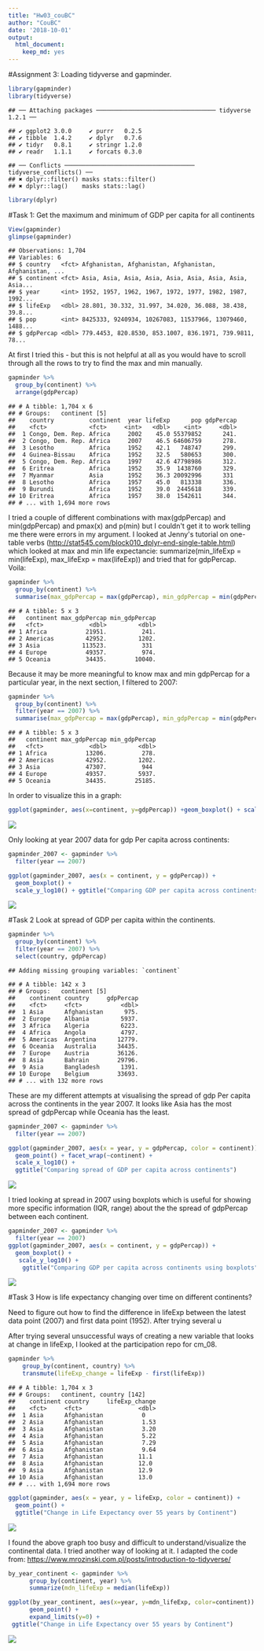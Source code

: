 ```yaml
---
title: "Hw03_couBC"
author: "CouBC"
date: '2018-10-01'
output: 
  html_document: 
    keep_md: yes
---
```

#Assignment 3:
Loading tidyverse and gapminder.


```r
library(gapminder)
library(tidyverse)
```

```
## ── Attaching packages ────────────────────────────────── tidyverse 1.2.1 ──
```

```
## ✔ ggplot2 3.0.0     ✔ purrr   0.2.5
## ✔ tibble  1.4.2     ✔ dplyr   0.7.6
## ✔ tidyr   0.8.1     ✔ stringr 1.2.0
## ✔ readr   1.1.1     ✔ forcats 0.3.0
```

```
## ── Conflicts ───────────────────────────────────── tidyverse_conflicts() ──
## ✖ dplyr::filter() masks stats::filter()
## ✖ dplyr::lag()    masks stats::lag()
```

```r
library(dplyr)
```

#Task 1:
Get the maximum and minimum of GDP per capita for all continents


```r
View(gapminder)
glimpse(gapminder)
```

```
## Observations: 1,704
## Variables: 6
## $ country   <fct> Afghanistan, Afghanistan, Afghanistan, Afghanistan, ...
## $ continent <fct> Asia, Asia, Asia, Asia, Asia, Asia, Asia, Asia, Asia...
## $ year      <int> 1952, 1957, 1962, 1967, 1972, 1977, 1982, 1987, 1992...
## $ lifeExp   <dbl> 28.801, 30.332, 31.997, 34.020, 36.088, 38.438, 39.8...
## $ pop       <int> 8425333, 9240934, 10267083, 11537966, 13079460, 1488...
## $ gdpPercap <dbl> 779.4453, 820.8530, 853.1007, 836.1971, 739.9811, 78...
```

At first I tried this - but this is not helpful at all as you would have to scroll through all the rows to try to find the max and min manually. 


```r
gapminder %>%
  group_by(continent) %>%
  arrange(gdpPercap)
```

```
## # A tibble: 1,704 x 6
## # Groups:   continent [5]
##    country          continent  year lifeExp      pop gdpPercap
##    <fct>            <fct>     <int>   <dbl>    <int>     <dbl>
##  1 Congo, Dem. Rep. Africa     2002    45.0 55379852      241.
##  2 Congo, Dem. Rep. Africa     2007    46.5 64606759      278.
##  3 Lesotho          Africa     1952    42.1   748747      299.
##  4 Guinea-Bissau    Africa     1952    32.5   580653      300.
##  5 Congo, Dem. Rep. Africa     1997    42.6 47798986      312.
##  6 Eritrea          Africa     1952    35.9  1438760      329.
##  7 Myanmar          Asia       1952    36.3 20092996      331 
##  8 Lesotho          Africa     1957    45.0   813338      336.
##  9 Burundi          Africa     1952    39.0  2445618      339.
## 10 Eritrea          Africa     1957    38.0  1542611      344.
## # ... with 1,694 more rows
```

I tried a couple of different combinations with max(gdpPercap) and min(gdpPercap) and pmax(x) and p(min) but I couldn't get it to work telling me there were errors in my argument. I looked at Jenny's tutorial on one-table verbs (http://stat545.com/block010_dplyr-end-single-table.html) which looked at max and min life expectancie:   summarize(min_lifeExp = min(lifeExp), max_lifeExp = max(lifeExp)) and tried that for gdpPercap. Voila:


```r
gapminder %>%
  group_by(continent) %>% 
  summarise(max_gdpPercap = max(gdpPercap), min_gdpPercap = min(gdpPercap))
```

```
## # A tibble: 5 x 3
##   continent max_gdpPercap min_gdpPercap
##   <fct>             <dbl>         <dbl>
## 1 Africa           21951.          241.
## 2 Americas         42952.         1202.
## 3 Asia            113523.          331 
## 4 Europe           49357.          974.
## 5 Oceania          34435.        10040.
```

Because it may be more meaningful to know max and min gdpPercap for a particular year, in the next section, I filtered to 2007:


```r
gapminder %>%
  group_by(continent) %>% 
  filter(year == 2007) %>% 
  summarise(max_gdpPercap = max(gdpPercap), min_gdpPercap = min(gdpPercap))
```

```
## # A tibble: 5 x 3
##   continent max_gdpPercap min_gdpPercap
##   <fct>             <dbl>         <dbl>
## 1 Africa           13206.          278.
## 2 Americas         42952.         1202.
## 3 Asia             47307.          944 
## 4 Europe           49357.         5937.
## 5 Oceania          34435.        25185.
```

In order to visualize this in a graph:


```r
ggplot(gapminder, aes(x=continent, y=gdpPercap)) +geom_boxplot() + scale_y_log10() + ggtitle("Comparing GDP per capita across continents")
```

![](Hw03_couBC_files/figure-html/unnamed-chunk-6-1.png)<!-- -->

Only looking at year 2007 data for gdp Per capita across continents:


```r
gapminder_2007 <- gapminder %>%
  filter(year == 2007)

ggplot(gapminder_2007, aes(x = continent, y = gdpPercap)) +
  geom_boxplot() +
  scale_y_log10() + ggtitle("Comparing GDP per capita across continents")
```

![](Hw03_couBC_files/figure-html/unnamed-chunk-7-1.png)<!-- -->

            

#Task 2
Look at spread of GDP per capita within the continents.



```r
gapminder %>% 
  group_by(continent) %>% 
  filter(year == 2007) %>% 
  select(country, gdpPercap)
```

```
## Adding missing grouping variables: `continent`
```

```
## # A tibble: 142 x 3
## # Groups:   continent [5]
##    continent country     gdpPercap
##    <fct>     <fct>           <dbl>
##  1 Asia      Afghanistan      975.
##  2 Europe    Albania         5937.
##  3 Africa    Algeria         6223.
##  4 Africa    Angola          4797.
##  5 Americas  Argentina      12779.
##  6 Oceania   Australia      34435.
##  7 Europe    Austria        36126.
##  8 Asia      Bahrain        29796.
##  9 Asia      Bangladesh      1391.
## 10 Europe    Belgium        33693.
## # ... with 132 more rows
```

These are my different attempts at visualising the spread of gdp Per capita across the continents in the year 2007. It looks like Asia has the most spread of gdpPercap while Oceania has the least.



```r
gapminder_2007 <- gapminder %>%
  filter(year == 2007)

ggplot(gapminder_2007, aes(x = year, y = gdpPercap, color = continent)) +
  geom_point() + facet_wrap(~continent) + 
  scale_x_log10() +
  ggtitle("Comparing spread of GDP per capita across continents")
```

![](Hw03_couBC_files/figure-html/unnamed-chunk-9-1.png)<!-- -->

I tried looking at spread in 2007 using boxplots which is useful for showing more specific information (IQR, range) about the the spread of gdpPercap between each continent.


```r
gapminder_2007 <- gapminder %>%
  filter(year == 2007)
ggplot(gapminder_2007, aes(x = continent, y = gdpPercap)) +
  geom_boxplot() +
   scale_y_log10() +
    ggtitle("Comparing GDP per capita across continents using boxplots")
```

![](Hw03_couBC_files/figure-html/unnamed-chunk-10-1.png)<!-- -->

            
#Task 3
How is life expectancy changing over time on different continents?

Need to figure out how to find the difference in lifeExp between the latest data point (2007) and first data point (1952). After trying several u

After trying several unsuccessful ways of creating a new variable that looks at change in lifeExp, I looked at the participation repo for cm_08.


```r
gapminder %>% 
    group_by(continent, country) %>% 
    transmute(lifeExp_change = lifeExp - first(lifeExp))
```

```
## # A tibble: 1,704 x 3
## # Groups:   continent, country [142]
##    continent country     lifeExp_change
##    <fct>     <fct>                <dbl>
##  1 Asia      Afghanistan           0   
##  2 Asia      Afghanistan           1.53
##  3 Asia      Afghanistan           3.20
##  4 Asia      Afghanistan           5.22
##  5 Asia      Afghanistan           7.29
##  6 Asia      Afghanistan           9.64
##  7 Asia      Afghanistan          11.1 
##  8 Asia      Afghanistan          12.0 
##  9 Asia      Afghanistan          12.9 
## 10 Asia      Afghanistan          13.0 
## # ... with 1,694 more rows
```




```r
ggplot(gapminder, aes(x = year, y = lifeExp, color = continent)) +
  geom_point() +
  ggtitle("Change in Life Expectancy over 55 years by Continent")
```

![](Hw03_couBC_files/figure-html/unnamed-chunk-12-1.png)<!-- -->

I found the above graph too busy and difficult to understand/visualize the continental data. I tried another way of looking at it. I adapted the code from: https://www.mrozinski.com.pl/posts/introduction-to-tidyverse/





```r
by_year_continent <- gapminder %>%
      group_by(continent, year) %>% 
      summarize(mdn_lifeExp = median(lifeExp))

ggplot(by_year_continent, aes(x=year, y=mdn_lifeExp, color=continent)) + 
      geom_point() + 
      expand_limits(y=0) +
 ggtitle("Change in Life Expectancy over 55 years by Continent")
```

![](Hw03_couBC_files/figure-html/unnamed-chunk-13-1.png)<!-- -->

